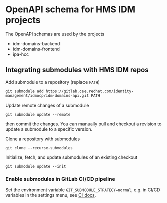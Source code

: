 # OpenAPI schema for HMS IDM projects

The OpenAPI schemas are used by the projects

* idm-domains-backend
* idm-domains-frontend
* ipa-hcc

## Integrating submodules with HMS IDM repos

Add submodule to a repository (replace `PATH`)

```
git submodule add https://gitlab.cee.redhat.com/identity-management/idmocp/idm-domains-api.git PATH
```

Update remote changes of a submodule

```
git submodule update --remote
```

then commit the changes. You can manually pull and checkout a revision
to update a submodule to a specific version.

Clone a repository with submodules

```
git clone --recurse-submodules
```

Initialize, fetch, and update submodules of an existing checkout

```
git submodule update --init
```

### Enable submodules in GitLab CI/CD pipeline

Set the environment variable `GIT_SUBMODULE_STRATEGY=normal`, e.g. in CI/CD
variables in the settings menu, see
[CI docs](https://docs.gitlab.com/ee/ci/git_submodules.html).
